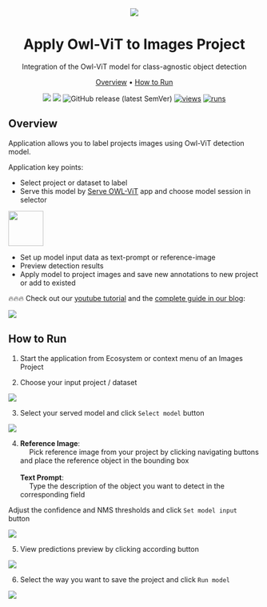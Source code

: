 <div align="center" markdown>
<img src="https://user-images.githubusercontent.com/115161827/230065782-f033aa7d-6acc-405b-89e3-81330bb66bbb.png" />

# Apply Owl-ViT to Images Project
Integration of the Owl-ViT model for class-agnostic object detection

<p align="center">
  <a href="#Overview">Overview</a> •
  <a href="#How-to-Run">How to Run</a>
</p>

[![](https://img.shields.io/badge/supervisely-ecosystem-brightgreen)](https://ecosystem.supervisely.com/apps/supervisely-ecosystem/apply-owl-vit-to-images-project)
[![](https://img.shields.io/badge/slack-chat-green.svg?logo=slack)](https://supervisely.com/slack)
![GitHub release (latest SemVer)](https://img.shields.io/github/v/release/supervisely-ecosystem/apply-owl-vit-to-images-project)
[![views](https://app.supervisely.com/img/badges/views/supervisely-ecosystem/apply-owl-vit-to-images-project.png)](https://supervisely.com)
[![runs](https://app.supervisely.com/img/badges/runs/supervisely-ecosystem/apply-owl-vit-to-images-project.png)](https://supervisely.com)

</div>

## Overview
Application allows you to label projects images using Owl-ViT detection model.

Application key points:

- Select project or dataset to label
- Serve this model by [Serve OWL-ViT](https://ecosystem.supervisely.com/apps/apply-object-segmentor-to-images-project) app and choose model session in selector
<img data-key="sly-module-link" data-module-slug="supervisely-ecosystem/serve-owl-vit" src="https://user-images.githubusercontent.com/115161827/230909082-8d0cb4f1-ce7c-490a-9187-f87d061c1f7b.png" height="70px" margin-bottom="20px"/>

- Set up model input data as text-prompt or reference-image
- Preview detection results
- Apply model to project images and save new annotations to new project or add to existed

🔥🔥🔥 Check out our [youtube tutorial](https://youtu.be/PnhAsG-GFHo) and the [complete guide in our blog](https://supervisely.com/blog/owl-vit/):   

<a href="https://youtu.be/PnhAsG-GFHo" target="_blank"><img src="https://github.com/supervisely-ecosystem/serve-owl-vit/assets/12828725/f1a3589a-2c4d-4467-a2dc-077f56422a98"/></a>

## How to Run

1. Start the application from Ecosystem or context menu of an Images Project

2. Choose your input project / dataset

<img src="https://user-images.githubusercontent.com/115161827/230068919-1c67170a-855f-4372-b78c-823c0a4da0fd.png" />

3. Select your served model and click `Select model` button

<img src="https://user-images.githubusercontent.com/115161827/230893590-cb0077e0-7a4f-4ce4-9bc1-a70278e07b49.png" />

4. **Reference Image**: <br> &emsp; Pick reference image from your project by clicking navigating buttons and place the reference object in the bounding box </br> <br>
   **Text Prompt**: <br> &emsp; Type the description of the object you want to detect in the corresponding field
  
Adjust the confidence and NMS thresholds and click `Set model input` button

<img src="https://user-images.githubusercontent.com/115161827/230068907-03be9de7-d75a-4649-8c7e-9bc4fada9731.png" />

5. View predictions preview by clicking according button

<img src="https://user-images.githubusercontent.com/115161827/230946583-df804396-4e03-4fc1-8d33-13494d097dab.png" />

6. Select the way you want to save the project and click `Run model`

<img src="https://user-images.githubusercontent.com/115161827/230893629-f4ce9a55-8df9-47a5-a698-5c0c2055ea26.png" />
